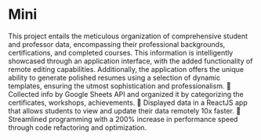 # Mini
This project entails the meticulous organization of comprehensive student and professor data, encompassing their professional backgrounds, certifications, and completed courses. This information is intelligently showcased through an application interface, with the added functionality of remote editing capabilities. 
Additionally, the application offers the unique ability to generate polished resumes using a selection of dynamic templates, ensuring the utmost sophistication and professionalism.
🌟 Collected info by Google Sheets API and organized it by categorizing the certificates, workshops, achievements.
🌟 Displayed data in a ReactJS app that allows students to view and update their data remotely 10x faster.
🌟 Streamlined programming with a 200% increase in performance speed through code refactoring and optimization.

